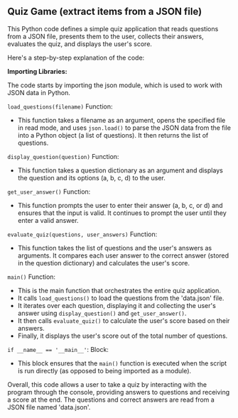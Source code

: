## Quiz Game (extract items from a JSON file)

This Python code defines a simple quiz application that reads questions from a JSON file, presents them to the user, collects their answers, evaluates the quiz, and displays the user's score.

Here's a step-by-step explanation of the code:

**Importing Libraries:**

The code starts by importing the json module, which is used to work with JSON data in Python.

`load_questions(filename)` Function:
- This function takes a filename as an argument, opens the specified file in read mode, and uses `json.load()` to parse the JSON data from the file into a Python object (a list of questions). It then returns the list of questions.

`display_question(question)` Function:
- This function takes a question dictionary as an argument and displays the question and its options (a, b, c, d) to the user.

`get_user_answer()` Function:
- This function prompts the user to enter their answer (a, b, c, or d) and ensures that the input is valid. It continues to prompt the user until they enter a valid answer.

`evaluate_quiz(questions, user_answers)` Function:
- This function takes the list of questions and the user's answers as arguments. It compares each user answer to the correct answer (stored in the question dictionary) and calculates the user's score.

`main()` Function:
- This is the main function that orchestrates the entire quiz application.
- It calls `load_questions()` to load the questions from the 'data.json' file.
- It iterates over each question, displaying it and collecting the user's answer using `display_question()` and `get_user_answer()`.
- It then calls `evaluate_quiz()` to calculate the user's score based on their answers.
- Finally, it displays the user's score out of the total number of questions.

`if __name__ == '__main__'`: Block:
- This block ensures that the `main()` function is executed when the script is run directly (as opposed to being imported as a module).

Overall, this code allows a user to take a quiz by interacting with the program through the console, providing answers to questions and receiving a score at the end. The questions and correct answers are read from a JSON file named 'data.json'.

